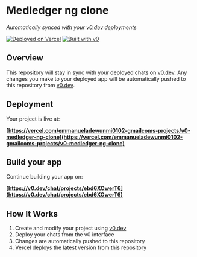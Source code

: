 # Medledger ng clone

*Automatically synced with your [v0.dev](https://v0.dev) deployments*

[![Deployed on Vercel](https://img.shields.io/badge/Deployed%20on-Vercel-black?style=for-the-badge&logo=vercel)](https://vercel.com/emmanueladewunmi0102-gmailcoms-projects/v0-medledger-ng-clone)
[![Built with v0](https://img.shields.io/badge/Built%20with-v0.dev-black?style=for-the-badge)](https://v0.dev/chat/projects/ebd6XOwerT6)

## Overview

This repository will stay in sync with your deployed chats on [v0.dev](https://v0.dev).
Any changes you make to your deployed app will be automatically pushed to this repository from [v0.dev](https://v0.dev).

## Deployment

Your project is live at:

**[https://vercel.com/emmanueladewunmi0102-gmailcoms-projects/v0-medledger-ng-clone](https://vercel.com/emmanueladewunmi0102-gmailcoms-projects/v0-medledger-ng-clone)**

## Build your app

Continue building your app on:

**[https://v0.dev/chat/projects/ebd6XOwerT6](https://v0.dev/chat/projects/ebd6XOwerT6)**

## How It Works

1. Create and modify your project using [v0.dev](https://v0.dev)
2. Deploy your chats from the v0 interface
3. Changes are automatically pushed to this repository
4. Vercel deploys the latest version from this repository
